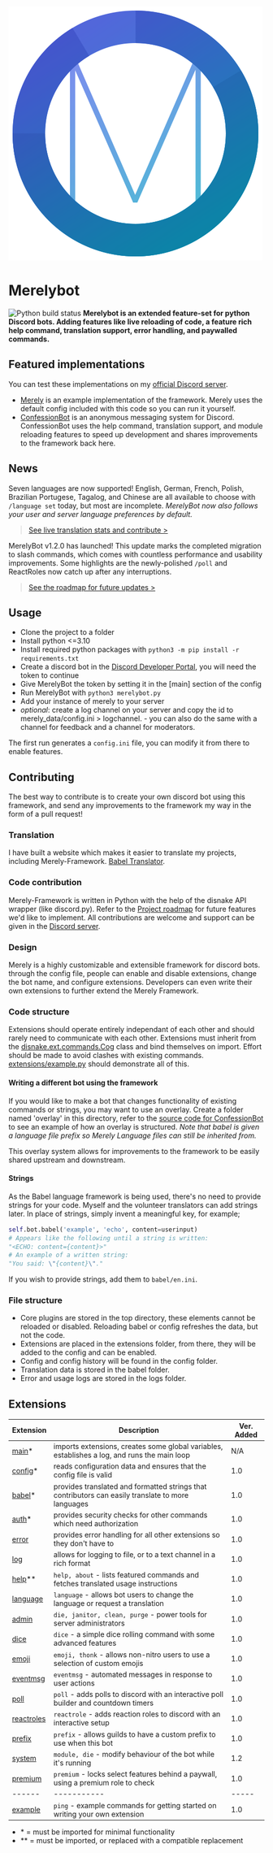 ![Merely logo](profile.png)
# Merelybot
![Python build status](https://github.com/yiays/merely/workflows/merelybot/badge.svg?branch=master)
**Merelybot is an extended feature-set for python Discord bots. Adding features like live reloading of code, a feature rich help command, translation support, error handling, and paywalled commands.**

## Featured implementations
You can test these implementations on my [official Discord server](https://discord.gg/wfKx24kDUR).
 - [Merely](https://discordapp.com/oauth2/authorize?client_id=309270899909984267&scope=bot&permissions=0) is an example implementation of the framework. Merely uses the default config included with this code so you can run it yourself.
 - [ConfessionBot](https://github.com/yiays/ConfessionBot-2.0) is an anonymous messaging system for Discord. ConfessionBot uses the help command, translation support, and module reloading features to speed up development and shares improvements to the framework back here.

## News
Seven languages are now supported! English, German, French, Polish, Brazilian Portugese, Tagalog, and Chinese are all available to choose with `/language set` today, but most are incomplete. *MerelyBot now also follows your user and server language preferences by default.*
> [See live translation stats and contribute >](https://translate.yiays.com)

MerelyBot v1.2.0 has launched! This update marks the completed migration to slash commands, which comes with countless performance and usability improvements. Some highlights are the newly-polished `/poll` and ReactRoles now catch up after any interruptions.
> [See the roadmap for future updates >](https://github.com/orgs/MerelyServices/projects/1)

## Usage
 - Clone the project to a folder
 - Install python <=3.10
 - Install required python packages with `python3 -m pip install -r requirements.txt`
 - Create a discord bot in the [Discord Developer Portal](https://discordapp.com/developers/applications/), you will need the token to continue
 - Give MerelyBot the token by setting it in the [main] section of the config
 - Run MerelyBot with `python3 merelybot.py`
 - Add your instance of merely to your server
 - *optional*: create a log channel on your server and copy the id to merely_data/config.ini > logchannel. - you can also do the same with a channel for feedback and a channel for moderators.

The first run generates a `config.ini` file, you can modify it from there to enable features.

## Contributing
The best way to contribute is to create your own discord bot using this framework, and send any improvements to the framework my way in the form of a pull request!

### Translation
I have built a website which makes it easier to translate my projects, including Merely-Framework. [Babel Translator](https://translate.yiays.com).

### Code contribution
Merely-Framework is written in Python with the help of the disnake API wrapper (like discord.py). Refer to the [Project roadmap](https://github.com/orgs/MerelyServices/projects/1) for future features we'd like to implement. All contributions are welcome and support can be given in the [Discord server](https://discord.gg/wfKx24kDUR).

### Design
Merely is a highly customizable and extensible framework for discord bots. through the config file, people can enable and disable extensions, change the bot name, and configure extensions. Developers can even write their own extensions to further extend the Merely Framework.

### Code structure
Extensions should operate entirely independant of each other and should rarely need to communicate with each other. Extensions must inherit from the [disnake.ext.commands.Cog](https://docs.disnake.dev/en/latest/ext/commands/api.html#cog) class and bind themselves on import. Effort should be made to avoid clashes with existing commands. [extensions/example.py](extensions/example.py) should demonstrate all of this.

#### Writing a different bot using the framework
If you would like to make a bot that changes functionality of existing commands or strings, you may want to use an overlay. Create a folder named 'overlay' in this directory, refer to the [source code for ConfessionBot](https://github.com/yiays/ConfessionBot/tree/beta) to see an example of how an overlay is structured. *Note that babel is given a language file prefix so Merely Language files can still be inherited from.*

This overlay system allows for improvements to the framework to be easily shared upstream and downstream.

#### Strings
As the Babel language framework is being used, there's no need to provide strings for your code. Myself and the volunteer translators can add strings later. In place of strings, simply invent a meaningful key, for example;

```py
self.bot.babel('example', 'echo', content=userinput)
# Appears like the following until a string is written:
"<ECHO: content={content}>"
# An example of a written string:
"You said: \"{content}\"."
```

If you wish to provide strings, add them to `babel/en.ini`.

### File structure
 - Core plugins are stored in the top directory, these elements cannot be reloaded or disabled. Reloading babel or config refreshes the data, but not the code.
 - Extensions are placed in the extensions folder, from there, they will be added to the config and can be enabled.
 - Config and config history will be found in the config folder.
 - Translation data is stored in the babel folder.
 - Error and usage logs are stored in the logs folder.

## Extensions
| Extension | Description | Ver. Added |
| ------ | ----------- | ----- |
| [main](main.py)* | imports extensions, creates some global variables, establishes a log, and runs the main loop | N/A |
| [config](config.py)* | reads configuration data and ensures that the config file is valid | 1.0 |
| [babel](babel.py)* | provides translated and formatted strings that contributors can easily translate to more languages | 1.0 |
| [auth](extensions/__auth.py)* | provides security checks for other commands which need authorization | 1.0 |
| [error](extensions/error.py) | provides error handling for all other extensions so they don't have to | 1.0 |
| [log](extensions/log.py) | allows for logging to file, or to a text channel in a rich format | 1.0 |
| [help](extensions/help.py)** | `help, about` - lists featured commands and fetches translated usage instructions | 1.0 |
| [language](extensions/language.py) | `language` - allows bot users to change the language or request a translation | 1.0 |
| [admin](extensions/admin.py) | `die, janitor, clean, purge` - power tools for server administrators | 1.0 |
| [dice](extensions/dice.py) | `dice` - a simple dice rolling command with some advanced features | 1.0 |
| [emoji](extensions/emoji.py) | `emoji, thonk` - allows non-nitro users to use a selection of custom emojis | 1.0 |
| [eventmsg](extensions/eventmsg.py) | `eventmsg` - automated messages in response to user actions | 1.0 |
| [poll](extensions/poll.py) | `poll` - adds polls to discord with an interactive poll builder and countdown timers | 1.0 |
| [reactroles](extensions/reactroles.py) | `reactrole` - adds reaction roles to discord with an interactive setup | 1.0 |
| [prefix](extensions/prefix.py) | `prefix` - allows guilds to have a custom prefix to use when this bot | 1.0 |
| [system](extensions/system.py) | `module, die` - modify behaviour of the bot while it's running | 1.2 |
| [premium](extensions/premium.py) | `premium` - locks select features behind a paywall, using a premium role to check | 1.0 |
| ------ | ----------- | ----- |
| [example](extensions/example.py) | `ping` - example commands for getting started on writing your own extension | 1.0 |

 - \* = must be imported for minimal functionality
 - \*\* = must be imported, or replaced with a compatible replacement
